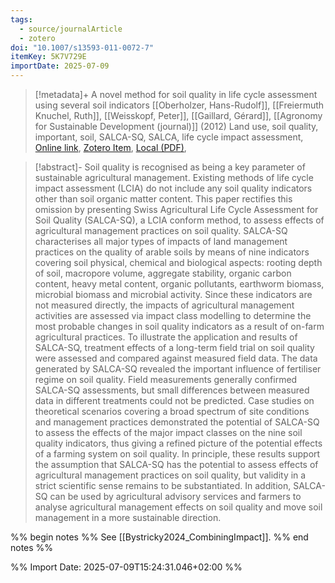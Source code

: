 ```yaml
---
tags:
  - source/journalArticle
  - zotero
doi: "10.1007/s13593-011-0072-7"
itemKey: 5K7V729E
importDate: 2025-07-09
---
```

>[!metadata]+
> A novel method for soil quality in life cycle assessment using several soil indicators
> [[Oberholzer, Hans-Rudolf]], [[Freiermuth Knuchel, Ruth]], [[Weisskopf, Peter]], [[Gaillard, Gérard]], 
> [[Agronomy for Sustainable Development (journal)]] (2012)
> Land use, soil quality, important, soil, SALCA-SQ, SALCA, life cycle impact assessment, 
> [Online link](https://doi.org/10.1007/s13593-011-0072-7), [Zotero Item](zotero://select/library/items/5K7V729E), [Local (PDF)](file://C:/Users/aburg/Documents/references/zotero/storage/4BIGR9AG/Oberholzer2012_novelmethoda.pdf), 

>[!abstract]-
>Soil quality is recognised as being a key parameter of sustainable agricultural management. Existing methods of life cycle impact assessment (LCIA) do not include any soil quality indicators other than soil organic matter content. This paper rectifies this omission by presenting Swiss Agricultural Life Cycle Assessment for Soil Quality (SALCA-SQ), a LCIA conform method, to assess effects of agricultural management practices on soil quality. SALCA-SQ characterises all major types of impacts of land management practices on the quality of arable soils by means of nine indicators covering soil physical, chemical and biological aspects: rooting depth of soil, macropore volume, aggregate stability, organic carbon content, heavy metal content, organic pollutants, earthworm biomass, microbial biomass and microbial activity. Since these indicators are not measured directly, the impacts of agricultural management activities are assessed via impact class modelling to determine the most probable changes in soil quality indicators as a result of on-farm agricultural practices. To illustrate the application and results of SALCA-SQ, treatment effects of a long-term field trial on soil quality were assessed and compared against measured field data. The data generated by SALCA-SQ revealed the important influence of fertiliser regime on soil quality. Field measurements generally confirmed SALCA-SQ assessments, but small differences between measured data in different treatments could not be predicted. Case studies on theoretical scenarios covering a broad spectrum of site conditions and management practices demonstrated the potential of SALCA-SQ to assess the effects of the major impact classes on the nine soil quality indicators, thus giving a refined picture of the potential effects of a farming system on soil quality. In principle, these results support the assumption that SALCA-SQ has the potential to assess effects of agricultural management practices on soil quality, but validity in a strict scientific sense remains to be substantiated. In addition, SALCA-SQ can be used by agricultural advisory services and farmers to analyse agricultural management effects on soil quality and move soil management in a more sustainable direction.

%% begin notes %%
See [[Bystricky2024_CombiningImpact]].
%% end notes %%

%% Import Date: 2025-07-09T15:24:31.046+02:00 %%
